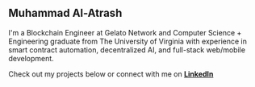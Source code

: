 ## Muhammad Al-Atrash

I'm a Blockchain Engineer at Gelato Network and Computer Science + Engineering graduate from The University of Virginia with experience in smart contract automation, decentralized AI, and full-stack web/mobile development.   

Check out my projects below or connect with me on [**LinkedIn**](https://www.linkedin.com/in/muhammad-al-atrash-38b357309/)


<!--
**muhammmad-al/muhammmad-al** is a ✨ _special_ ✨ repository because its `README.md` (this file) appears on your GitHub profile.

Here are some ideas to get you started:

- 🔭 I’m currently working on ...
- 🌱 I’m currently learning ...
- 👯 I’m looking to collaborate on ...
- 🤔 I’m looking for help with ...
- 💬 Ask me about ...
- 📫 How to reach me: ...
- 😄 Pronouns: ...
- ⚡ Fun fact: ...
-->

